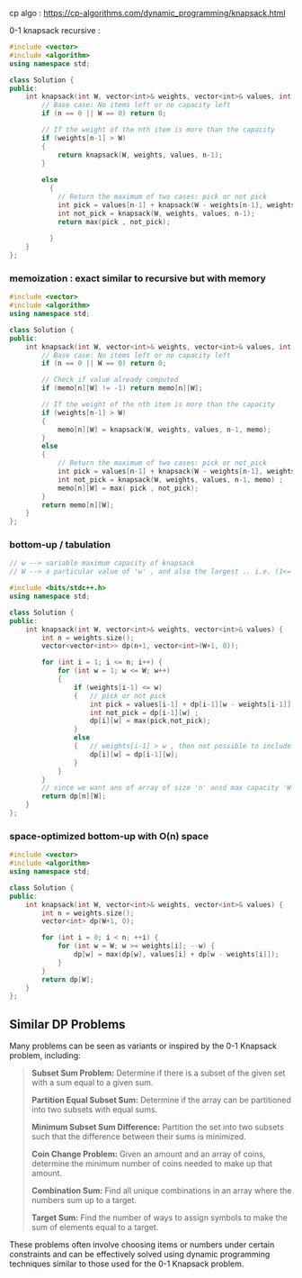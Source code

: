 cp algo : https://cp-algorithms.com/dynamic_programming/knapsack.html

0-1 knapsack recursive : 

```cpp
#include <vector>
#include <algorithm>
using namespace std;

class Solution {
public:
    int knapsack(int W, vector<int>& weights, vector<int>& values, int n) {
        // Base case: No items left or no capacity left
        if (n == 0 || W == 0) return 0;

        // If the weight of the nth item is more than the capacity
        if (weights[n-1] > W)
        {
            return knapsack(W, weights, values, n-1);
        }
    
        else
          {
            // Return the maximum of two cases: pick or not pick
            int pick = values[n-1] + knapsack(W - weights[n-1], weights, values, n-1);
            int not_pick = knapsack(W, weights, values, n-1);
            return max(pick , not_pick);            
                
          }
    }
};

```

### memoization : exact similar to recursive but with memory

```cpp
#include <vector>
#include <algorithm>
using namespace std;

class Solution {
public:
    int knapsack(int W, vector<int>& weights, vector<int>& values, int n, vector<vector<int>>& memo) {
        // Base case: No items left or no capacity left
        if (n == 0 || W == 0) return 0;

        // Check if value already computed
        if (memo[n][W] != -1) return memo[n][W];

        // If the weight of the nth item is more than the capacity
        if (weights[n-1] > W)
        {
            memo[n][W] = knapsack(W, weights, values, n-1, memo);
        }
        else
        {
            // Return the maximum of two cases: pick or not_pick            
            int pick = values[n-1] + knapsack(W - weights[n-1], weights, values, n-1, memo);
            int not_pick = knapsack(W, weights, values, n-1, memo) ;
            memo[n][W] = max( pick , not_pick);
        }
        return memo[n][W];
    }
};

```

### bottom-up / tabulation 

```cpp
// w --> variable maximum capacity of knapsack
// W --> a particular value of 'w' , and also the largest .. i.e. (1<= w <= W)

#include <bits/stdc++.h>
using namespace std;

class Solution {
public:
    int knapsack(int W, vector<int>& weights, vector<int>& values) {
        int n = weights.size();
        vector<vector<int>> dp(n+1, vector<int>(W+1, 0));

        for (int i = 1; i <= n; i++) {
            for (int w = 1; w <= W; w++) 
            {
                if (weights[i-1] <= w) 
                {   // pick or not pick
                    int pick = values[i-1] + dp[i-1][w - weights[i-1]];
                    int not_pick = dp[i-1][w] ;
                    dp[i][w] = max(pick,not_pick);
                } 
                else 
                {   // weights[i-1] > w , then not possible to include
                    dp[i][w] = dp[i-1][w];
                }
            }
        }
        // since we want ans of array of size 'n' ansd max capacity 'W'
        return dp[n][W];
    }
};

```

### space-optimized bottom-up with O(n) space 

```cpp
#include <vector>
#include <algorithm>
using namespace std;

class Solution {
public:
    int knapsack(int W, vector<int>& weights, vector<int>& values) {
        int n = weights.size();
        vector<int> dp(W+1, 0);

        for (int i = 0; i < n; ++i) {
            for (int w = W; w >= weights[i]; --w) {
                dp[w] = max(dp[w], values[i] + dp[w - weights[i]]);
            }
        }
        return dp[W];
    }
};
```


## Similar DP Problems
Many problems can be seen as variants or inspired by the 0-1 Knapsack problem, including:  

>**Subset Sum Problem:** Determine if there is a subset of the given set with a sum equal to a given sum.
>
>**Partition Equal Subset Sum:** Determine if the array can be partitioned into two subsets with equal sums.
>
>**Minimum Subset Sum Difference:** Partition the set into two subsets such that the difference between their sums is minimized.
>
>**Coin Change Problem:** Given an amount and an array of coins, determine the minimum number of coins needed to make up that amount.
>
>**Combination Sum:** Find all unique combinations in an array where the numbers sum up to a target.
>
>**Target Sum:** Find the number of ways to assign symbols to make the sum of elements equal to a target.  

These problems often involve choosing items or numbers under certain constraints and can be effectively solved using dynamic programming techniques similar to those used for the 0-1 Knapsack problem.
